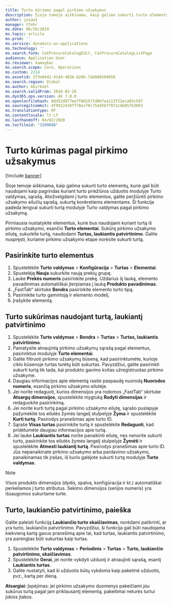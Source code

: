 ```yaml
---
title: Turto kūrimas pagal pirkimo užsakymus
description: Šioje temoje aiškinama, kaip galima sukurti turto elementų, kurie gali būti naudojami kaip pagrindas kuriant turto priežiūros užduotis modulyje Turto valdymas, sąrašą.
author: josaw1
manager: tfehr
ms.date: 06/26/2019
ms.topic: article
ms.prod: ''
ms.service: dynamics-ax-applications
ms.technology: ''
ms.search.form: CatProcureCatalogEdit, CatProcureCatalogListPage
audience: Application User
ms.reviewer: kamaybac
ms.search.scope: Core, Operations
ms.custom: 2214
ms.assetid: 2f3e0441-414d-402b-b28b-7ab0d650d658
ms.search.region: Global
ms.author: mkirknel
ms.search.validFrom: 2016-02-28
ms.dyn365.ops.version: AX 7.0.0
ms.openlocfilehash: 8dd52d877ee7f862577d8bfea113f22eca03c597
ms.sourcegitcommit: 4f9912439ff78acf0c754d5bff972c4b85763093
ms.translationtype: HT
ms.contentlocale: lt-LT
ms.lasthandoff: 04/02/2020
ms.locfileid: "3209886"
---
```

# <a name="create-assets-based-on-purchase-orders"></a>Turto kūrimas pagal pirkimo užsakymus

[!include [banner](../../includes/banner.md)]

 

Šioje temoje aiškinama, kaip galima sukurti turto elementų, kurie gali būti naudojami kaip pagrindas kuriant turto priežiūros užduotis modulyje Turto valdymas, sąrašą. Atsižvelgdami į turto elementus, galite peržiūrėti pirkimo užsakymo eilučių sąrašą, sukurtą konkretiems elementams. Ši funkcija padeda lengvai sukurti turtą modulyje Turto valdymas pagal pirkimo užsakymą.

Pirmiausia nustatykite elementus, kurie bus naudojami kuriant turtą iš pirkimo užsakymo, esančio **Turto elementai**. Sukūrę pirkimo užsakymo eilutę, sukurkite turtą, naudodami **Turtas, laukiantis patvirtinimo**. Galite nuspręsti, kuriame pirkimo užsakymo etape norėsite sukurti turtą.


## <a name="select-asset-items"></a>Pasirinkite turto elementus

1. Spustelėkite **Turto valdymas** > **Konfigūracija** > **Turtas** > **Elementai**.
2. Spustelėję **Nauja** sukurkite naują prekių grupę.
3. Lauke **Prekės numeris** pasirinkite prekę. Uždarius šį lauką, elemento pavadinimas automatiškai įterpiamas į lauką **Produkto pavadinimas**.
4. „FastTab“ skirtuke **Bendra** pasirinkite elemento turto tipą.
5. Pasirinkite turto gamintoją ir elemento modelį.
6. Įrašykite elementą.


## <a name="create-assets-from-pending-assets"></a>Turto sukūrimas naudojant turtą, laukiantį patvirtinimo

1. Spustelėkite **Turto valdymas** > **Bendra** > **Turtas** > **Turtas, laukiantis patvirtinimo**.
2. Pamatysite atnaujintą pirkimo užsakymų sąrašą pagal elementus, pasirinktus modulyje **Turto elementai**.
3. Galite filtruoti pirkimo užsakymų būseną, kad pasirinktumėte, kurioje ciklo būsenoje turtas turėtų būti sukurtas. Pavyzdžiui, galite pasirinkti sukurti turtą tik tada, kai produkto gavimo kvitas užregistruotas pirkimo užsakyme.
4. Daugiau informacijos apie elementą rasite paspaudę nuorodą **Nuorodos numeris**, esančią pirkimo užsakymo eilutėje.
5. Jei norite redaguoti, kurios dimensijos yra rodomos „FastTab“ skirtuke **Atsargų dimensijos**, spustelėkite mygtuką **Rodyti dimensijas** ir redaguokite pasirinkimą.
6. Jei norite kurti turtą pagal pirkimo užsakymo eilutę, sąrašo puslapyje pažymėkite tos eilutės žymės langelį stulpelyje **Žyma** ir spustelėkite **Kurti turtą**. Pasirodys pranešimas apie turto ID.
7. Sąraše **Visas turtas** pasirinkite turtą ir spustelėkite **Redaguoti**, kad pridėtumėte daugiau informacijos apie turtą.
8. Jei lauke **Laukiantis turtas** norite panaikinti eilutę, nes nenorite sukurti turto, pasirinkite tos eilutės žymės langelį stulpelyje **Žymėti** ir spustelėkite **Atmesti laukiantį turtą**. Pasirodys pranešimas apie turto ID. Jūs nepanaikinate pirkimo užsakymo arba pardavimo užsakymo, panaikinamas tik įrašas, iš kurio galėjote sukurti turtą modulyje **Turto valdymas**.

>[!NOTE]
>Visos produkto dimensijos (dydis, spalva, konfigūracija ir kt.) automatiškai perkeliamos į turto atributus. Sekimo dimensijos (serijos numeris) yra išsaugomos sukurtame turte.


## <a name="find-pending-assets"></a>Turto, laukiančio patvirtinimo, paieška

Galite paleisti funkciją **Laukiančio turto skaičiavimas**, norėdami patikrinti, ar yra turto, laukiančio patvirtinimo. Pavyzdžiui, ši funkcija gali būti naudojama kiekvieną kartą gavus pranešimą apie tai, kad turtas, laukiantis patvirtinimo, yra parengtas būti sukurtas kaip turtas.

1. Spustelėkite **Turto valdymas** > **Periodinis** > **Turtas** > **Turto, laukiančio patvirtinimo, skaičiavimas**.
2. Spustelėkite **Gerai**, jei norite vykdyti užduotį ir atnaujinti sąrašą, esantį **Laukiantis turtas**.
3. Galite nustatyti, kad ši užduotis būtų vykdoma kaip paketinė užduotis, pvz., kartą per dieną.

**Atsargiai:** Įspėjimas: jei pirkimo užsakymo duomenys pakeičiami *jau* sukūrus turtą pagal jam priklausantį elementą, pakeitimai neturės turtui jokios įtakos.
